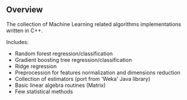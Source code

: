 ## Overview

The collection of Machine Learning related algorithms implementations written in C++.

Includes:
- Random forest regression/classification
- Gradient boosting tree regression/classification
- Ridge regression
- Preprocession for features normalization and dimensions reduction
- Collection of estimators (port from 'Weka' Java library)
- Basic linear algebra routines (Matrix)
- Few statistical methods
